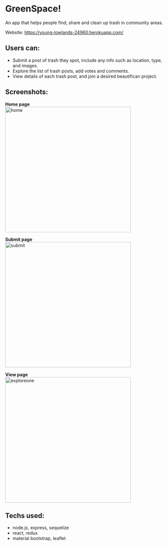 # GreenSpace!
An app that helps people find, share and clean up trash in community areas.

Website: https://young-lowlands-24960.herokuapp.com/

## Users can:
- Submit a post of trash they spot, include any info such as location, type, and images.
- Explore the list of trash posts, add votes and comments.
- View details of each trash post, and join a desired beautifican project.

## Screenshots:
**Home page** <br>
<img src="https://i.loli.net/2019/06/02/5cf31c371fa3394019.png" alt="home" width=400>

**Submit page** <br>
<img src="https://i.loli.net/2019/06/02/5cf31c344a83b52320.png" alt="submit" width=400>

**View page** <br>
<img src="https://i.loli.net/2019/06/02/5cf31c36a9b7942971.png" alt="exploreone" width=400>

## Techs used:
- node.js, express, sequelize
- react, redux
- material bootstrap, leaflet
